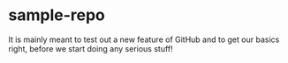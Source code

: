 # sample-repo

It is mainly meant to test out a new feature of GitHub and to get our basics right, before we start doing any serious stuff!